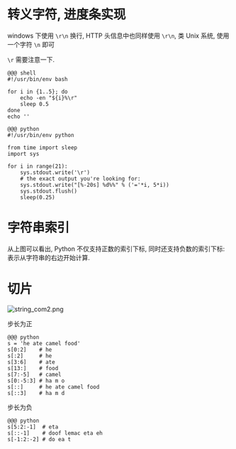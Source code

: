# 转义字符, 进度条实现
windows 下使用 `\r\n` 换行, HTTP 头信息中也同样使用 `\r\n`, 类 Unix 系统, 使用一个字符 `\n` 即可

`\r` 需要注意一下.

    @@@ shell
    #!/usr/bin/env bash

    for i in {1..5}; do
        echo -en "${i}%\r"
        sleep 0.5
    done
    echo ''

    @@@ python
    #!/usr/bin/env python

    from time import sleep
    import sys

    for i in range(21):
        sys.stdout.write('\r')
        # the exact output you're looking for:
        sys.stdout.write("[%-20s] %d%%" % ('='*i, 5*i))
        sys.stdout.flush()
        sleep(0.25)

# 字符串索引
从上图可以看出, Python 不仅支持正数的索引下标, 同时还支持负数的索引下标: 表示从字符串的右边开始计算.

# 切片

![string_com2.png](../_images/datatype/string_slicing.png)

步长为正

    @@@ python
    s = 'he ate camel food'
    s[0:2]    # he
    s[:2]     # he
    s[3:6]    # ate
    s[13:]    # food
    s[7:-5]   # camel
    s[0:-5:3] # ha m o
    s[::]     # he ate camel food
    s[::3]    # ha m d

步长为负

    @@@ python
    s[5:2:-1]  # eta
    s[::-1]    # doof lemac eta eh
    s[-1:2:-2] # do ea t
